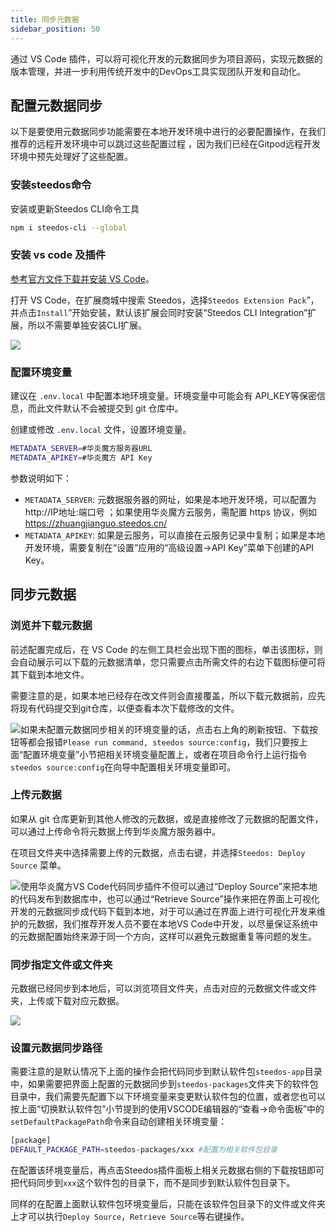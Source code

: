 ```yaml
---
title: 同步元数据
sidebar_position: 50
---
```


通过 VS Code 插件，可以将可视化开发的元数据同步为项目源码，实现元数据的版本管理，并进一步利用传统开发中的DevOps工具实现团队开发和自动化。

## 配置元数据同步

以下是要使用元数据同步功能需要在本地开发环境中进行的必要配置操作，在我们推荐的远程开发环境中可以跳过这些配置过程 ，因为我们已经在Gitpod远程开发环境中预先处理好了这些配置。

### 安装steedos命令

安装或更新Steedos CLI命令工具

```bash
npm i steedos-cli --global
```

### 安装 vs code 及插件

[参考官方文件下载并安装 VS Code](https://code.visualstudio.com/)。

打开 VS Code，在扩展商城中搜索 Steedos，选择`Steedos Extension Pack`”，并点击`Install`”开始安装，默认该扩展会同时安装“Steedos CLI Integration”扩展，所以不需要单独安装CLI扩展。

 ![](https://console.steedos.cn/api/files/images/QEtoyPozXdRDbWocP)

### 配置环境变量

建议在 `.env.local` 中配置本地环境变量。环境变量中可能会有 API_KEY等保密信息，而此文件默认不会被提交到 git 仓库中。

创建或修改 `.env.local` 文件，设置环境变量。

```bash
METADATA_SERVER=#华炎魔方服务器URL
METADATA_APIKEY=#华炎魔方 API Key
```


参数说明如下：

* `METADATA_SERVER`: 元数据服务器的网址，如果是本地开发环境，可以配置为 http://IP地址:端口号 ；如果使用华炎魔方云服务，需配置 https 协议，例如 https://zhuangjianguo.steedos.cn/
* `METADATA_APIKEY`: 如果是云服务，可以直接在云服务记录中复制；如果是本地开发环境，需要复制在“设置”应用的“高级设置->API Key”菜单下创建的API Key。

## 同步元数据

### 浏览并下载元数据

前述配置完成后，在 VS Code 的左侧工具栏会出现下图的图标，单击该图标，则会自动展示可以下载的元数据清单，您只需要点击所需文件的右边下载图标便可将其下载到本地文件。

需要注意的是，如果本地已经存在改文件则会直接覆盖，所以下载元数据前，应先将现有代码提交到git仓库，以便查看本次下载修改的文件。

 ![](https://console.steedos.cn/api/files/images/8o3JqQDox4Gijxorn)如果未配置元数据同步相关的环境变量的话，点击右上角的刷新按钮、下载按钮等都会报错`Please run command, steedos source:config`，我们只要按上面“配置环境变量”小节把相关环境变量配置上，或者在项目命令行上运行指令`steedos source:config`在向导中配置相关环境变量即可。

### 上传元数据

如果从 git 仓库更新到其他人修改的元数据，或是直接修改了元数据的配置文件，可以通过上传命令将元数据上传到华炎魔方服务器中。

在项目文件夹中选择需要上传的元数据，点击右键，并选择`Steedos: Deploy Source` 菜单。

 ![](https://console.steedos.cn/api/files/images/ju5NqucSwB3H6EtKu)使用华炎魔方VS Code代码同步插件不但可以通过“Deploy Source”来把本地的代码发布到数据库中，也可以通过“Retrieve Source”操作来把在界面上可视化开发的元数据同步成代码下载到本地，对于可以通过在界面上进行可视化开发来维护的元数据，我们推荐开发人员不要在本地VS Code中开发，以尽量保证系统中的元数据配置始终来源于同一个方向，这样可以避免元数据重复等问题的发生。

### 同步指定文件或文件夹

元数据已经同步到本地后，可以浏览项目文件夹，点击对应的元数据文件或文件夹，上传或下载对应元数据。

 ![](https://console.steedos.cn/api/files/images/t8sHRTEsPFr2PL8JZ)

### 设置元数据同步路径

需要注意的是默认情况下上面的操作会把代码同步到默认软件包`steedos-app`目录中，如果需要把界面上配置的元数据同步到`steedos-packages`文件夹下的软件包目录中，我们需要先配置下以下环境变量来变更默认软件包的位置，或者您也可以按上面“切换默认软件包”小节提到的使用VSCODE编辑器的“查看→命令面板”中的`setDefaultPackagePath`命令来自动创建相关环境变量：

```bash
[package]
DEFAULT_PACKAGE_PATH=steedos-packages/xxx #配置为相关软件包目录
```

在配置该环境变量后，再点击Steedos插件面板上相关元数据右侧的下载按钮即可把代码同步到`xxx`这个软件包的目录下，而不是同步到默认软件包目录下。

同样的在配置上面默认软件包环境变量后，只能在该软件包目录下的文件或文件夹上才可以执行`Deploy Source`，`Retrieve Source`等右键操作。
